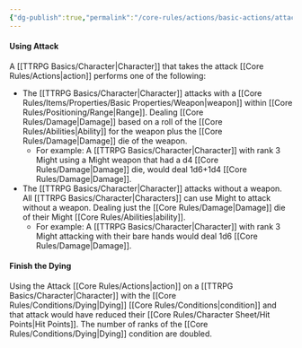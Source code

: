 ```yaml
---
{"dg-publish":true,"permalink":"/core-rules/actions/basic-actions/attack/"}
---
```


#### Using Attack
A [[TTRPG Basics/Character\|Character]] that takes the attack [[Core Rules/Actions\|action]] performs one of the following:
- The [[TTRPG Basics/Character\|Character]] attacks with a [[Core Rules/Items/Properties/Basic Properties/Weapon\|weapon]] within [[Core Rules/Positioning/Range\|Range]]. Dealing [[Core Rules/Damage\|Damage]] based on a roll of the [[Core Rules/Abilities\|Ability]] for the weapon plus the [[Core Rules/Damage\|Damage]] die of the weapon.
	- For example: A [[TTRPG Basics/Character\|Character]] with rank 3 Might using a Might weapon that had a d4 [[Core Rules/Damage\|Damage]] die, would deal 1d6+1d4 [[Core Rules/Damage\|Damage]].
- The [[TTRPG Basics/Character\|Character]] attacks without a weapon. All [[TTRPG Basics/Character\|Characters]] can use Might to attack without a weapon. Dealing just the [[Core Rules/Damage\|Damage]] die of their Might [[Core Rules/Abilities\|ability]].
	- For example: A [[TTRPG Basics/Character\|Character]] with rank 3 Might attacking with their bare hands would deal 1d6 [[Core Rules/Damage\|Damage]].

#### Finish the Dying
Using the Attack [[Core Rules/Actions\|action]] on a [[TTRPG Basics/Character\|Character]] with the [[Core Rules/Conditions/Dying\|Dying]] [[Core Rules/Conditions\|condition]] and that attack would have reduced their [[Core Rules/Character Sheet/Hit Points\|Hit Points]]. The number of ranks of the [[Core Rules/Conditions/Dying\|Dying]] condition are doubled.
